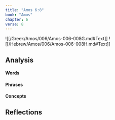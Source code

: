 ```yaml
---
title: "Amos 6:8"
book: "Amos"
chapter: 6
verse: 8
---
```

![[/Greek/Amos/006/Amos-006-008G.md#Text]]
![[/Hebrew/Amos/006/Amos-006-008H.md#Text]]

## Analysis

#### Words

#### Phrases

#### Concepts

## Reflections
